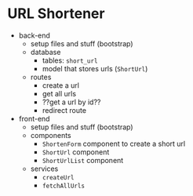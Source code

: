 # URL Shortener

* back-end
  * setup files and stuff (bootstrap)
  * database
    * tables: `short_url`
    * model that stores urls (`ShortUrl`)
  * routes
    * create a url
    * get all urls
    * ??get a url by id??
    * redirect route
* front-end
  * setup files and stuff (bootstrap)
  * components
    * `ShortenForm` component to create a short url
    * `ShortUrl` component
    * `ShortUrlList` component
  * services
    * `createUrl`
    * `fetchAllUrls`
